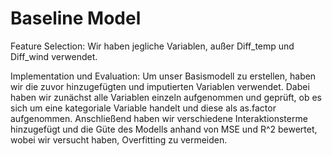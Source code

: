 # Baseline Model
Feature Selection: Wir haben jegliche Variablen, außer Diff_temp und Diff_wind verwendet.

Implementation und Evaluation: 
Um unser Basismodell zu erstellen, haben wir die zuvor hinzugefügten und imputierten Variablen verwendet. Dabei haben wir zunächst alle Variablen einzeln aufgenommen und geprüft, ob es sich um eine kategoriale Variable handelt und diese als as.factor aufgenommen. Anschließend haben wir verschiedene Interaktionsterme hinzugefügt und die Güte des Modells anhand von MSE und R^2 bewertet, wobei wir versucht haben, Overfitting zu vermeiden.
